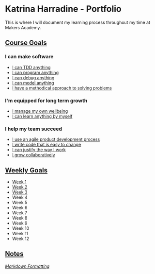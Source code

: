 # Katrina Harradine - Portfolio
This is where I will document my learning process throughout my time at Makers Academy.

## [Course Goals](https://github.com/makersacademy/course/blob/master/goals/progress_insight.md)
### I can make software
* [I can TDD anything](https://github.com/CodeRed30/portfolio/blob/main/evidence/make_software/tdd_anything.md)
* [I can program anything](https://github.com/CodeRed30/portfolio/blob/main/evidence/make_software/program_anything.md)
* [I can debug anything](https://github.com/CodeRed30/portfolio/blob/main/evidence/make_software/debug_anything.md)
* [I can model anything](https://github.com/CodeRed30/portfolio/blob/main/evidence/make_software/model_anything.md)
* [I have a methodical approach to solving problems](https://github.com/CodeRed30/portfolio/blob/main/evidence/make_software/methodically_solving_problems.md)

### I'm equipped for long term growth
* [I manage my own wellbeing](https://github.com/CodeRed30/portfolio/blob/main/evidence/growth/manage_wellbeing.md)
* [I can learn anything by myself](https://github.com/CodeRed30/portfolio/blob/main/evidence/growth/learn_myself.md)

### I help my team succeed
* [I use an agile product development process](https://github.com/CodeRed30/portfolio/blob/main/evidence/team_success/agile_processes.md)
* [I write code that is easy to change](https://github.com/CodeRed30/portfolio/blob/main/evidence/team_success/changable_code.md)
* [I can justify the way I work](https://github.com/CodeRed30/portfolio/blob/main/evidence/team_success/justify_work.md)
* [I grow collaboratively](https://github.com/CodeRed30/portfolio/blob/main/evidence/team_success/grow_collaboratively.md)

## [Weekly Goals](https://github.com/makersacademy/course/blob/master/week_outlines.md)
* [Week 1](https://github.com/CodeRed30/portfolio/blob/main/goals/week_1.md)
* [Week 2](https://github.com/CodeRed30/portfolio/blob/main/goals/week_2.md)
* [Week 3](https://github.com/CodeRed30/portfolio/blob/main/goals/week_3.md)
* Week 4
* Week 5
* Week 6
* Week 7
* Week 8
* Week 9
* Week 10
* Week 11
* Week 12

## [Notes](https://github.com/CodeRed30/portfolio/tree/main/notes)

###### [Markdown Formatting](https://github.com/adam-p/markdown-here/wiki/Markdown-Cheatsheet#links)
